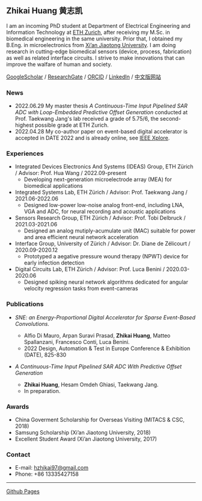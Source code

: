 ## Zhikai Huang 黄志凯

I am an incoming PhD student at Department of Electrical Engineering and Information Technology at [ETH Zurich](https://ethz.ch/en.html), after receiving my M.Sc. in biomedical engineering in the same university. Prior that, I obtained my B.Eng. in microelectronics from [Xi’an Jiaotong University](http://en.xjtu.edu.cn/). I am doing research in cutting-edge biomedical sensors (device, process, fabrication) as well as related interface circuits. I strive to make innovations that can improve the walfare of human and society.

[GoogleScholar](https://scholar.google.com/citations?hl=en&user=SiProigAAAAJ) / [ResearchGate](https://www.researchgate.net/profile/Zhikai-Huang) / [ORCID](https://orcid.org/0000-0002-4024-6668) / [LinkedIn](https://www.linkedin.com/in/cnzk/) / [中文版网站](https://huangzhikai.cn/index-cn.html)

### News

- 2022.06.29 My master thesis *A Continuous-Time Input Pipelined SAR ADC with Loop-Embedded Predictive Offset Generation* conducted at Prof. Taekwang Jang's lab received a grade of 5.75/6, the second-highest possible grade at ETH Zurich.
- 2022.04.28 My co-author paper on event-based digital accelerator is accepted in DATE 2022 and is already online, see [IEEE Xplore](https://ieeexplore.ieee.org/document/9774552/).


### Experiences
- Integrated Devices Electronics And Systems (IDEAS) Group, ETH Zürich / Advisor: Prof. Hua Wang / 2022.09-present
  - Developing next-generation microelectrode array (MEA) for biomedical applications
- Integrated Systems Lab, ETH Zürich / Advisor: Prof. Taekwang Jang / 2021.06-2022.06
  - Designed low-power low-noise analog front-end, including LNA, VGA and ADC, for neural recording and acoustic applications
- Sensors Research Group, ETH Zürich / Advisor: Prof. Tobi Delbruck / 2021.03-2021.06
  - Designed an analog mutiply-acumulate unit (MAC) suitable for power and area efficient neural network acceleration
- Interface Group, University of Zürich / Advisor: Dr. Diane de Zélicourt / 2020.09-2020.12
  - Prototyped a aegative pressure wound therapy (NPWT) device for early infection detection
- Digital Circuits Lab, ETH Zürich / Advisor: Prof. Luca Benini / 2020.03-2020.06
  - Designed spiking neural network algorithms dedicated for angular velocity regression tasks from event-cameras

### Publications

- *SNE: an Energy-Proportional Digital Accelerator for Sparse Event-Based Convolutions.*
  - Alfio Di Mauro, Arpan Suravi Prasad, **Zhikai Huang**, Matteo Spallanzani, Francesco Conti, Luca Benini.
  - 2022 Design, Automation & Test in Europe Conference & Exhibition (DATE), 825-830

- *A Continuous-Time Input Pipelined SAR ADC With Predictive Offset Generation*
  - **Zhikai Huang**, Hesam Omdeh Ghiasi, Taekwang Jang. 
  - In preparation.

### Awards

- China Goverment Scholarship for Overseas Visiting (MITACS & CSC, 2018)
- Samsung Scholarship (Xi’an Jiaotong University, 2018)
- Excellent Student Award (Xi’an Jiaotong University, 2017)

### Contact

- E-mail: hzhikai97@gmail.com
- Phone: +86 13335427158


---

[Github Pages](https://github.com/huangzhikaicn/huangzhikaicn.github.io)

<script type="text/javascript" id="clustrmaps" src="//cdn.clustrmaps.com/map_v2.js?cl=ffffff&w=365&t=n&d=Tis9kv6Tcc0k1gk9_Pnst9_vrQEZqz_bKSidBzrhin8"></script>

